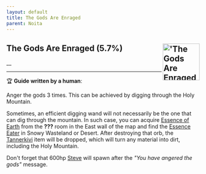 ```yaml
---
layout: default
title: The Gods Are Enraged
parent: Noita
---
```


## The Gods Are Enraged (5.7%) <img align="right" src="https://cdn.cloudflare.steamstatic.com/steamcommunity/public/images/apps/881100/1c0696634744b2caceaff11b4de1ab0dcf7ab4a7.jpg" alt="'The Gods Are Enraged' achievement icon" width="96" height="96">

__

---

:trophy: **Guide written by a human**:

Anger the gods 3 times. This can be achieved by digging through the Holy Mountain.

Sometimes, an efficient digging wand will not necessarily be the one that can dig through the mountain. In such case, you can acquire [Essence of Earth](https://noita.wiki.gg/wiki/Essences) from the **???** room in the East wall of the map and find the [Essence Eater](https://noita.wiki.gg/wiki/Essence_Eater) in Snowy Wasteland or Desert. After destroying that orb, the [Tannerkivi](https://noita.wiki.gg/wiki/Tannerkivi) item will be dropped, which will turn any material into dirt, including the Holy Mountain.

Don't forget that 600hp [Steve](https://noita.wiki.gg/wiki/Stevari) will spawn after the _"You have angered the gods"_ message.

